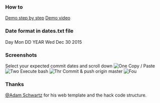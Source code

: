 ### How to
[Demo step by step](http://joeybronner.fr/hack-github-commit-graph/)
[Demo video](https://www.youtube.fr)

### Date format in dates.txt file
Day Mon DD YEAR
Wed Dec 30 2015

### Screenshots
Select your expected commit dates and scroll down
![One](http://joeybronner.fr/hack-github-commit-graph/img/1.PNG)
Copy / Paste
![Two](http://joeybronner.fr/hack-github-commit-graph/img/2.PNG)
Execute bash
![Thr](http://joeybronner.fr/hack-github-commit-graph/img/3.PNG)
Commit & push origin master
![Fou](http://joeybronner.fr/hack-github-commit-graph/img/4.PNG)

### Thanks
[@Adam Schwartz](https://github.com/adamschwartz) for his web template and the hack code structure.
